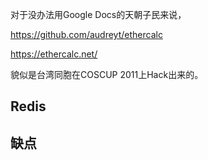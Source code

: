 

对于没办法用Google Docs的天朝子民来说，

https://github.com/audreyt/ethercalc

https://ethercalc.net/


貌似是台湾同胞在COSCUP 2011上Hack出来的。

## Redis 


## 缺点
